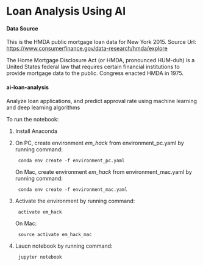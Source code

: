 # Loan Analysis Using AI

#### Data Source

This is the HMDA public mortgage loan data for New York 2015. Source Url: https://www.consumerfinance.gov/data-research/hmda/explore 

The Home Mortgage Disclosure Act (or HMDA, pronounced HUM-duh) is a United States federal law that requires certain financial institutions to provide mortgage data to the public. Congress enacted HMDA in 1975.



#### ai-loan-analysis

Analyze loan applications, and predict approval rate using machine learning and deep learning algorithms

To run the notebook:

1. Install Anaconda
2. On PC, create environment *em_hack* from environment_pc.yaml by running command:

        conda env create -f environment_pc.yaml
        
   On Mac, create environment *em_hack* from environment_mac.yaml by running command:

        conda env create -f environment_mac.yaml
          
3. Activate the environment by running command: 

        activate em_hack
        
   On Mac:
        
        source activate em_hack_mac
        
4. Laucn notebook by running command: 

        jupyter notebook
